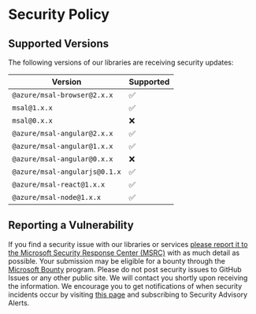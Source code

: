 # Security Policy

## Supported Versions

The following versions of our libraries are receiving security updates:

| Version                       | Supported          |
| -------                       | ------------------ |
| `@azure/msal-browser@2.x.x`   | :white_check_mark: |
| `msal@1.x.x`                  | :white_check_mark: |
| `msal@0.x.x`                  | :x:                |
| `@azure/msal-angular@2.x.x`   | :white_check_mark: |
| `@azure/msal-angular@1.x.x`   | :white_check_mark: |
| `@azure/msal-angular@0.x.x`   | :x:                |
| `@azure/msal-angularjs@0.1.x` | :white_check_mark: |
| `@azure/msal-react@1.x.x`     | :white_check_mark: |
| `@azure/msal-node@1.x.x`      | :white_check_mark: |

## Reporting a Vulnerability

If you find a security issue with our libraries or services [please report it to the Microsoft Security Response Center (MSRC)](https://aka.ms/report-security-issue) with as much detail as possible. Your submission may be eligible for a bounty through the [Microsoft Bounty](http://aka.ms/bugbounty) program. Please do not post security issues to GitHub Issues or any other public site. We will contact you shortly upon receiving the information. We encourage you to get notifications of when security incidents occur by visiting [this page](https://www.microsoft.com/msrc/technical-security-notifications) and subscribing to Security Advisory Alerts.
